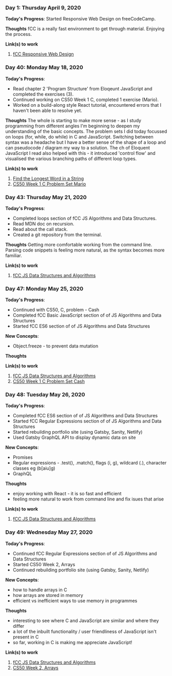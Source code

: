 ### Day 1: Thursday April 9, 2020

**Today's Progress**: Started Responsive Web Design on freeCodeCamp.

**Thoughts** fCC is a really fast environment to get through material. Enjoying the process.

**Link(s) to work**

1. [fCC Responsive Web Design](https://www.freecodecamp.org/learn)

### Day 40: Monday May 18, 2020

**Today's Progress**: 
- Read chapter 2 'Program Structure' from Eloqeunt JavaScript and completed the exercises (3). 
- Continued working on CS50 Week 1 C, completed 1 exercise (Mario). 
- Worked on a build-along style React tutorial, encountered errors that I haven't been able to resolve yet.

**Thoughts** The whole is starting to make more sense - as I study programming from different angles I'm beginning to deepen my understanding of the basic concepts. The problem sets I did today focussed on loops (for, while, do while) in C and JavaScript. Switching between syntax was a headache but I have a better sense of the shape of a loop and can pseudocode / diagram my way to a solution. The ch of Eloquent JavaScript I read also helped with this - it introduced 'control flow' and visualised the various branching paths of different loop types.

**Link(s) to work**

1. [Find the Longest Word in a String](https://eloquentjavascript.net/02_program_structure.html)
2. [CS50 Week 1 C Problem Set Mario](https://cs50.harvard.edu/x/2020/psets/1/mario/less/)

### Day 43: Thursday May 21, 2020

**Today's Progress**: 
- Completed loops section of fCC JS Algorithms and Data Structures. 
- Read MDN doc on recursion. 
- Read about the call stack. 
- Created a git repository from the terminal.

**Thoughts** Getting more comfortable working from the command line. Parsing code snippets is feeling more natural, as the syntax becomes more familiar.  

**Link(s) to work**

1. [fCC JS Data Structures and Algorithms](https://www.freecodecamp.org/learn)

### Day 47: Monday May 25, 2020

**Today's Progress**: 
- Continued with CS50, C, problem - Cash 
- Completed fCC Basic JavaScript section of of JS Algorithms and Data Structures
- Started fCC ES6 section of of JS Algorithms and Data Structures

**New Concepts**: 
- Object.freeze - to prevent data mutation


**Thoughts** 

**Link(s) to work**

1. [fCC JS Data Structures and Algorithms](https://www.freecodecamp.org/learn)
2. [CS50 Week 1 C Problem Set Cash](https://cs50.harvard.edu/x/2020/psets/1/cash/)

### Day 48: Tuesday May 26, 2020

**Today's Progress**: 
- Completed fCC ES6 section of of JS Algorithms and Data Structures
- Started fCC Regular Expressions section of of JS Algorithms and Data Structures
- Started rebuilding portfolio site (using Gatsby, Sanity, Netlify)
- Used Gatsby GraphQL API to display dynamic data on site


**New Concepts**: 
- Promises
- Regular expressions - .test(), .match(), flags (i, g), wildcard (.), character classes eg (b[aiu]g)
- GraphQL

**Thoughts** 
- enjoy working with React - it is so fast and efficient 
- feeling more natural to work from command line and fix isues that arise

**Link(s) to work**

1. [fCC JS Data Structures and Algorithms](https://www.freecodecamp.org/learn)

### Day 49: Wednesday May 27, 2020

**Today's Progress**: 
- Continued fCC Regular Expressions section of of JS Algorithms and Data Structures
- Started CS50 Week 2, Arrays
- Continued rebuilding portfolio site (using Gatsby, Sanity, Netlify)


**New Concepts**: 
- how to handle arrays in C
- how arrays are stored in memory
- efficient vs inefficient ways to use memory in programmes

**Thoughts** 
- interesting to see where C and JavaScript are similar and where they differ
- a lot of the inbuilt functionality / user friendliness of JavaScript isn't present in C
- so far, working in C is making me appreciate JavaScript!

**Link(s) to work**

1. [fCC JS Data Structures and Algorithms](https://www.freecodecamp.org/learn)
2. [CS50 Week 2, Arrays](https://cs50.harvard.edu/x/2020/weeks/2/)

